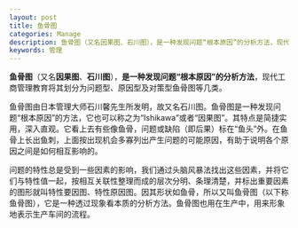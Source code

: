 ```yaml
---
layout: post
title: 鱼骨图
categories: Manage
description: 鱼骨图（又名因果图、石川图），是一种发现问题“根本原因”的分析方法，现代工商管理教育将其划分为问题型、原因型及对策型鱼骨图等几类。
keywords: 管理
---
```


**鱼骨图**（又名**因果图**、**石川图**），**是一种发现问题“根本原因”的分析方法**，现代工商管理教育将其划分为问题型、原因型及对策型鱼骨图等几类。

鱼骨图由日本管理大师石川馨先生所发明，故又名石川图。鱼骨图是一种发现问题“根本原因”的方法，它也可以称之为“Ishikawa”或者“因果图”。其特点是简捷实用，深入直观。它看上去有些像鱼骨，问题或缺陷（即后果）标在“鱼头”外。在鱼骨上长出鱼刺，上面按出现机会多寡列出产生问题的可能原因，有助于说明各个原因之间是如何相互影响的。

问题的特性总是受到一些因素的影响，我们通过头脑风暴法找出这些因素，并将它们与特性值一起，按相互关联性整理而成的层次分明、条理清楚，并标出重要因素的图形就叫特性要因图、特性原因图。因其形状如鱼骨，所以又叫鱼骨图（以下称鱼骨图），它是一种透过现象看本质的分析方法。鱼骨图也用在生产中，用来形象地表示生产车间的流程。